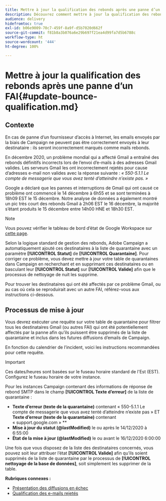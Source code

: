 ```yaml
---
title: Mettre à jour la qualification des rebonds après une panne d’un FAI
description: Découvrez comment mettre à jour la qualification des rebonds après une panne d’un fournisseur d’accès à Internet.
audience: delivery
hidefromtoc: true
exl-id: b06e9009-70c7-459f-8a9f-d5b7020d662f
source-git-commit: f81b8a3b076a6e29b697f21ea4d99fa7d5b6788c
workflow-type: ht
source-wordcount: '444'
ht-degree: 100%

---
```


# Mettre à jour la qualification des rebonds après une panne d’un FAI{#update-bounce-qualification.md}

## Contexte

En cas de panne d’un fournisseur d’accès à Internet, les emails envoyés par la biais de Campaign ne peuvent pas être correctement envoyés à leur destinataire : ils seront incorrectement marqués comme mails rebonds.

En décembre 2020, un problème mondial qui a affecté Gmail a entraîné des rebonds définitifs incorrects lors de l’envoi d’e-mails à des adresses Gmail valides. Les serveurs Gmail les ont incorrectement rejetés pour cause d’adresses e-mail non valides avec la réponse suivante : *« 550-5.1.1 Le compte de messagerie que vous avez tenté d’atteindre n’existe pas. »*

Google a déclaré que les pannes et interruptions de Gmail qui ont causé ce problème ont commencé le 14 décembre à 6h55 et se sont terminées à 18h09 EST le 15 décembre. Notre analyse de données a également montré un pic très court des rebonds Gmail à 2h06 EST le 16 décembre, la majorité s’étant produits le 15 décembre entre 14h00 HNE et 18h30 EST.

>[!NOTE]
>
>Vous pouvez vérifier le tableau de bord d’état de Google Workspace sur [cette page](https://www.google.com/appsstatus#hl=fr&amp;v=status).


Selon la logique standard de gestion des rebonds, Adobe Campaign a automatiquement ajouté ces destinataires à la liste de quarantaine avec un paramètre **[!UICONTROL Statut]** de **[!UICONTROL Quarantaine]**. Pour corriger ce problème, vous devez mettre à jour votre table de quarantaines dans Campaign en recherchant et en supprimant ces destinataires ou en basculant leur **[!UICONTROL Statut]** sur **[!UICONTROL Valide]** afin que le processus de nettoyage de nuit les supprime.

Pour trouver les destinataires qui ont été affectés par ce problème Gmail, ou au cas où cela se reproduirait avec un autre FAI, référez-vous aux instructions ci-dessous.

## Processus de mise à jour

Vous devrez exécuter une requête sur votre table de quarantaine pour filtrer tous les destinataires Gmail (ou autres FAI) qui ont été potentiellement affectés par la panne afin qu’ils puissent être supprimés de la liste de quarantaine et inclus dans les futures diffusions d’emails de Campaign.

En fonction du calendrier de l’incident, voici les instructions recommandées pour cette requête.

>[!IMPORTANT]
>
>Ces dates/heures sont basées sur le fuseau horaire standard de l&#39;Est (EST). Configurez le fuseau horaire de votre instance.

Pour les instances Campaign contenant des informations de réponse de rebond SMTP dans le champ **[!UICONTROL Texte d’erreur]** de la liste de quarantaine :

* **Texte d’erreur (texte de la quarantaine)** contenant « 550-5.1.1 Le compte de messagerie que vous avez tenté d’atteindre n’existe pas » ET **Texte d’erreur (texte de la quarantaine)** contenant « support.google.com » **
* **Mise à jour du statut (@lastModified)** le ou après le 14/12/2020 à 6:55:00
* **État de la mise à jour (@lastModified)** le ou avant le 16/12/2020 6:00:00

Une fois que vous disposez de la liste des destinataires concernés, vous pouvez soit leur attribuer l’état **[!UICONTROL Valide]** afin qu’ils soient supprimés de la liste de quarantaine par le processus de **[!UICONTROL nettoyage de la base de données]**, soit simplement les supprimer de la table.

**Rubriques connexes :**
* [Présentation des diffusions en échec](../../sending/using/understanding-delivery-failures.md)
* [Qualification des e-mails rejetés](../../sending/using/understanding-delivery-failures.md#bounce-mail-qualification)
